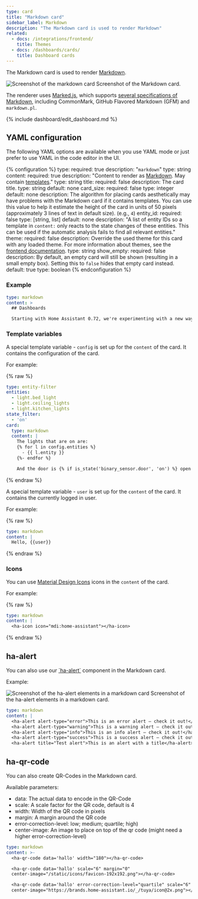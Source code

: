 ```yaml
---
type: card
title: "Markdown card"
sidebar_label: Markdown
description: "The Markdown card is used to render Markdown"
related:
  - docs: /integrations/frontend/
    title: Themes
  - docs: /dashboards/cards/
    title: Dashboard cards
---
```


The Markdown card is used to render [Markdown](https://commonmark.org/help/).

<p class='img'>
<img src='/images/dashboards/markdown.png' alt='Screenshot of the markdown card'>
Screenshot of the Markdown card.
</p>

The renderer uses [Marked.js](https://marked.js.org), which supports [several specifications of Markdown](https://marked.js.org/#specifications), including CommonMark, GitHub Flavored Markdown (GFM) and `markdown.pl`.

{% include dashboard/edit_dashboard.md %}

## YAML configuration

The following YAML options are available when you use YAML mode or just prefer to use YAML in the code editor in the UI.

{% configuration %}
type:
  required: true
  description: "`markdown`"
  type: string
content:
  required: true
  description: "Content to render as [Markdown](https://commonmark.org/help/). May contain [templates](/docs/configuration/templating/)."
  type: string
title:
  required: false
  description: The card title.
  type: string
  default: none
card_size:
  required: false
  type: integer
  default: none
  description: The algorithm for placing cards aesthetically may have problems with the Markdown card if it contains templates. You can use this value to help it estimate the height of the card in units of 50 pixels (approximately 3 lines of text in default size). (e.g., `4`)
entity_id:
  required: false
  type: [string, list]
  default: none
  description: "A list of entity IDs so a template in `content:` only reacts to the state changes of these entities. This can be used if the automatic analysis fails to find all relevant entities."
theme:
  required: false
  description: Override the used theme for this card with any loaded theme. For more information about themes, see the [frontend documentation](/integrations/frontend/).
  type: string
show_empty:
  required: false
  description: By default, an empty card will still be shown (resulting in a small empty box). Setting this to `false` hides that empty card instead.
  default: true
  type: boolean
{% endconfiguration %}

### Example

```yaml
type: markdown
content: >
  ## Dashboards

  Starting with Home Assistant 0.72, we're experimenting with a new way of defining your interface.
```

### Template variables

A special template variable - `config` is set up for the `content` of the card. It contains the configuration of the card.

For example:

{% raw %}

```yaml
type: entity-filter
entities:
  - light.bed_light
  - light.ceiling_lights
  - light.kitchen_lights
state_filter:
  - 'on'
card:
  type: markdown
  content: |
    The lights that are on are:
    {% for l in config.entities %}
      - {{ l.entity }}
    {%- endfor %}

    And the door is {% if is_state('binary_sensor.door', 'on') %} open {% else %} closed {% endif %}.
```

{% endraw %}

A special template variable - `user` is set up for the `content` of the card. It contains the currently logged in user.

For example:

{% raw %}

```yaml
type: markdown
content: |
  Hello, {{user}}
```

{% endraw %}

### Icons

You can use [Material Design Icons](https://pictogrammers.com/library/mdi/) icons in the `content` of the card.

For example:

{% raw %}

```yaml
type: markdown
content: |
  <ha-icon icon="mdi:home-assistant"></ha-icon>
```

{% endraw %}


## ha-alert

You can also use our [\`ha-alert\`](https://design.home-assistant.io/#components/ha-alert) component in the Markdown card.

Example:

<p class='img'>
<img src='/images/dashboards/markdown_ha-alert.png' alt='Screenshot of the ha-alert elements in a markdown card'>
Screenshot of the ha-alert elements in a markdown card.
</p>

```yaml
type: markdown
content: |
  <ha-alert alert-type="error">This is an error alert — check it out!</ha-alert>
  <ha-alert alert-type="warning">This is a warning alert — check it out!</ha-alert>
  <ha-alert alert-type="info">This is an info alert — check it out!</ha-alert>
  <ha-alert alert-type="success">This is a success alert — check it out!</ha-alert>
  <ha-alert title="Test alert">This is an alert with a title</ha-alert>
```

## ha-qr-code

You can also create QR-Codes in the Markdown card.

Available parameters:
- data: The actual data to encode in the QR-Code
- scale: A scale factor for the QR code, default is 4
- width: Width of the QR code in pixels
- margin: A margin around the QR code
- error-correction-level: low; medium; quartile; high)
- center-image: An image to place on top of the qr code (might need a higher error-correction-level)

```yaml
type: markdown
content: >-
  <ha-qr-code data='hallo' width="180"></ha-qr-code>

  <ha-qr-code data='hallo' scale="6" margin="0"
  center-image="/static/icons/favicon-192x192.png"></ha-qr-code>

  <ha-qr-code data='hallo' error-correction-level="quartile" scale="6"
  center-image="https://brands.home-assistant.io/_/tuya/icon@2x.png"></ha-qr-code>

```

